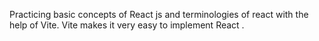Practicing basic concepts of React js and terminologies of react with the help of Vite.
Vite makes it very easy to implement React .